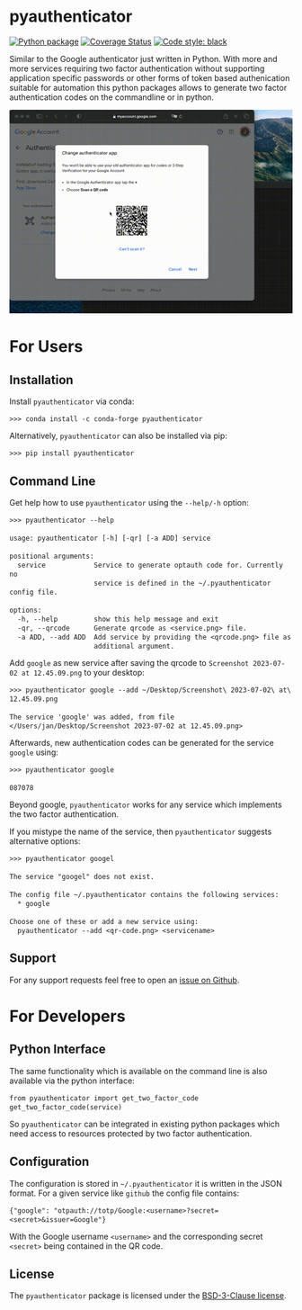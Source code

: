 # pyauthenticator
[![Python package](https://github.com/pyscioffice/pyauthenticator/actions/workflows/unittest.yml/badge.svg?branch=main)](https://github.com/pyscioffice/pyauthenticator/actions/workflows/unittest.yml)
[![Coverage Status](https://coveralls.io/repos/github/jan-janssen/pyauthenticator/badge.svg?branch=main)](https://coveralls.io/github/jan-janssen/pyauthenticator?branch=main)
[![Code style: black](https://img.shields.io/badge/code%20style-black-000000.svg)](https://github.com/psf/black)

Similar to the Google authenticator just written in Python. With more and more services requiring two factor
authentication without supporting application specific passwords or other forms of token based authenication
suitable for automation this python packages allows to generate two factor authentication codes on the commandline
or in python.

![Preview](pyauthenticator.gif) 

# For Users 
## Installation
Install `pyauthenticator` via conda:
```
>>> conda install -c conda-forge pyauthenticator
```

Alternatively, `pyauthenticator` can also be installed via pip:
```
>>> pip install pyauthenticator
```

## Command Line
Get help how to use `pyauthenticator` using the `--help/-h` option:
```
>>> pyauthenticator --help

usage: pyauthenticator [-h] [-qr] [-a ADD] service

positional arguments:
  service            Service to generate optauth code for. Currently no
                     service is defined in the ~/.pyauthenticator config file.

options:
  -h, --help         show this help message and exit
  -qr, --qrcode      Generate qrcode as <service.png> file.
  -a ADD, --add ADD  Add service by providing the <qrcode.png> file as
                     additional argument.
```

Add `google` as new service after saving the qrcode to `Screenshot 2023-07-02 at 12.45.09.png` to your desktop:
```
>>> pyauthenticator google --add ~/Desktop/Screenshot\ 2023-07-02\ at\ 12.45.09.png

The service 'google' was added, from file </Users/jan/Desktop/Screenshot 2023-07-02 at 12.45.09.png>
```

Afterwards, new authentication codes can be generated for the service `google` using:
```
>>> pyauthenticator google

087078
```
Beyond google, `pyauthenticator` works for any service which implements the two factor authentication. 

If you mistype the name of the service, then `pyauthenticator` suggests alternative options:
```
>>> pyauthenticator googel

The service "googel" does not exist.

The config file ~/.pyauthenticator contains the following services:
  * google

Choose one of these or add a new service using:
  pyauthenticator --add <qr-code.png> <servicename>
```

## Support 
For any support requests feel free to open an [issue on Github](https://github.com/jan-janssen/pyauthenticator/issues). 

# For Developers 
## Python Interface
The same functionality which is available on the command line is also available via the python interface:
```
from pyauthenticator import get_two_factor_code
get_two_factor_code(service)
```
So `pyauthenticator` can be integrated in existing python packages which need access to resources protected by two 
factor authentication. 

## Configuration
The configuration is stored in `~/.pyauthenticator` it is written in the JSON format. For a given service like `github`
the config file contains:
```
{"google": "otpauth://totp/Google:<username>?secret=<secret>&issuer=Google"}
```
With the Google username `<username>` and the corresponding secret `<secret>` being contained in the QR code.

## License 
The `pyauthenticator` package is licensed under the [BSD-3-Clause license](https://github.com/jan-janssen/pyauthenticator/blob/main/LICENSE). 